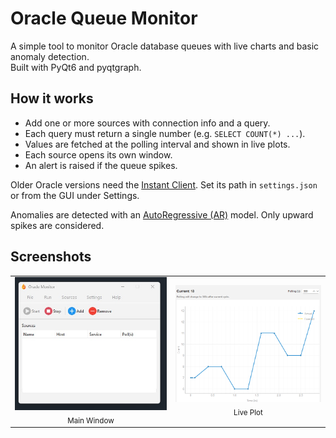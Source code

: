 # Oracle Queue Monitor

A simple tool to monitor Oracle database queues with live charts and basic anomaly detection.  
Built with PyQt6 and pyqtgraph.
  
## How it works
- Add one or more sources with connection info and a query.  
- Each query must return a single number (e.g. `SELECT COUNT(*) ...`).  
- Values are fetched at the polling interval and shown in live plots.  
- Each source opens its own window.  
- An alert is raised if the queue spikes.  

Older Oracle versions need the [Instant Client](https://www.oracle.com/database/technologies/instant-client/downloads.html). Set its path in `settings.json` or from the GUI under Settings.  

Anomalies are detected with an [AutoRegressive (AR)](https://www.statsmodels.org/stable/generated/statsmodels.tsa.ar_model.AutoReg.html) model. Only upward spikes are considered. 

## Screenshots

<table>
  <tr>
    <td align="center">
      <img src="docs/main_window.jpg" alt="Main Window" width="400"/><br/>
      <sub>Main Window</sub>
    </td>
    <td align="center">
      <img src="docs/plot.png" alt="Live Plot" width="400"/><br/>
      <sub>Live Plot</sub>
    </td>
  </tr>
</table>

